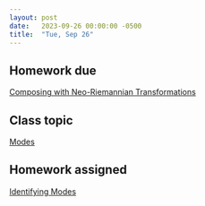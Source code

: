 ```yaml
---
layout: post
date:   2023-09-26 00:00:00 -0500
title:  "Tue, Sep 26"
---
```


## Homework due

[Composing with Neo-Riemannian Transformations](https://viva.pressbooks.pub/openmusictheory/chapter/neo-riemannian-triadic-progressions/#assignments)

## Class topic

[Modes](https://viva.pressbooks.pub/openmusictheory/chapter/diatonic-modes/)

## Homework assigned

[Identifying Modes](https://viva.pressbooks.pub/openmusictheory/chapter/diatonic-modes/#assignments)

